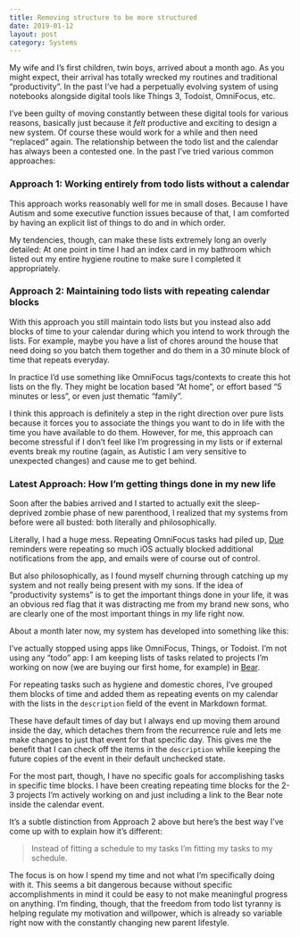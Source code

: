 ```yaml
---
title: Removing structure to be more structured
date: 2019-01-12
layout: post
category: Systems
---
```


My wife and I’s first children, twin boys, arrived about a month ago. As you might expect, their arrival has totally wrecked my routines and traditional “productivity”. In the past I’ve had a perpetually evolving system of using notebooks alongside digital tools like Things 3, Todoist, OmniFocus, etc.

I’ve been guilty of moving constantly between these digital tools for various reasons, basically just because it _felt_ productive and exciting to design a new system. Of course these would work for a while and then need “replaced” again. 
The relationship between the todo list and the calendar has always been a contested one. In the past I’ve tried various common approaches:

### Approach 1: Working entirely from todo lists without a calendar
This approach works reasonably well for me in small doses. Because I have Autism and some executive function issues because of that, I am comforted by having an explicit list of things to do and in which order. 

My tendencies, though, can make these lists extremely long an overly detailed: At one point in time I had an index card in my bathroom which listed out my entire hygiene routine to make sure I completed it appropriately.

### Approach 2: Maintaining todo lists with repeating calendar blocks
With this approach you still maintain todo lists but you instead also add blocks of time to your calendar during which you intend to work through the lists. For example, maybe you have a list of chores around the house that need doing so you batch them together and do them in a 30 minute block of time that repeats everyday.

In practice I’d use something like OmniFocus tags/contexts to create this hot lists on the fly. They might be location based “At home”, or effort based “5 minutes or less”, or even just thematic “family”.

I think this approach is definitely a step in the right direction over pure lists because it forces you to associate the things you want to do in life with the time you have available to do them. However, for me, this approach can become stressful if I don’t feel like I’m progressing in my lists or if external events break my routine (again, as Autistic I am very sensitive to unexpected changes) and cause me to get behind.

### Latest Approach: How I’m getting things done in my new life
Soon after the babies arrived and I started to actually exit the sleep-deprived zombie phase of new parenthood, I realized that my systems from before were all busted: both literally and philosophically.

Literally, I had a huge mess. Repeating OmniFocus tasks had piled up, [Due](https://www.dueapp.com) reminders were repeating so much iOS actually blocked additional notifications from the app, and emails were of course out of control.

But also philosophically, as I found myself churning through catching up my system and not really being present with my sons. If the idea of “productivity systems” is to get the important things done in your life, it was an obvious red flag that it was distracting me from my brand new sons, who are clearly one of the most important things in my life right now.

About a month later now, my system has developed into something like this:

I’ve actually stopped using apps like OmniFocus, Things, or Todoist. I’m not using any “todo” app: I am keeping lists of tasks related to projects I’m working on now (we are buying our first home, for example) in [Bear](https://bear.app).

For repeating tasks such as hygiene and domestic chores, I’ve grouped them blocks of time and added them as repeating events on my calendar with the lists in the `description` field of the event in Markdown format. 

These have default times of day but I always end up moving them around inside the day, which detaches them from the recurrence rule and lets me make changes to just that event for that specific day. This gives me the benefit that I can check off the  items in the `description` while keeping the future copies of the event in their default unchecked state.

For the most part, though, I have no specific goals for accomplishing tasks in specific time blocks. I have been creating repeating time blocks for the 2-3 projects I’m actively working on and just including a link to the Bear note inside the calendar event.

It’s a subtle distinction from Approach 2 above but here’s the best way I’ve come up with to explain how it’s different:

> Instead of fitting a schedule to my tasks I’m fitting my tasks to my schedule.

The focus is on how I spend my time and not what I’m specifically doing with it. This seems a bit dangerous because without specific accomplishments in mind it could be easy to not make meaningful progress on anything. I’m finding, though, that the freedom from todo list tyranny is helping regulate my motivation and willpower, which is already so variable right now with the constantly changing new parent lifestyle.
